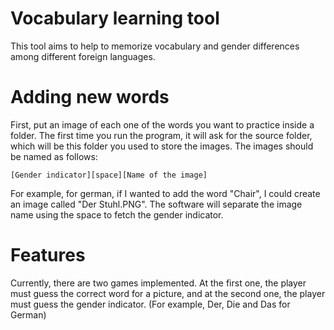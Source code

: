 # Vocabulary learning tool

This tool aims to help to memorize vocabulary and gender differences among different foreign languages.

# Adding new words 

First, put an image of each one of the words you want to practice inside a folder. The first time you run the program, it will ask for the source folder, which will be this folder you used to store the images. The images should be named as follows:

``
[Gender indicator][space][Name of the image]
``

For example, for german, if I wanted to add the word "Chair", I could create an image called "Der Stuhl.PNG". The software will separate the image name using the space to fetch the gender indicator.

# Features

Currently, there are two games implemented. At the first one, the player must guess the correct word for a picture, and at the second one, the player must guess the gender indicator. (For example, Der, Die and Das for German)